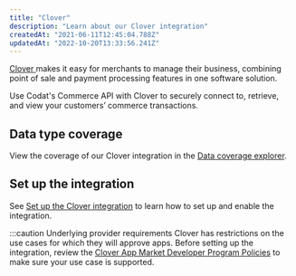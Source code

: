 ```yaml
---
title: "Clover"
description: "Learn about our Clover integration"
createdAt: "2021-06-11T12:45:04.788Z"
updatedAt: "2022-10-20T13:33:56.241Z"
---
```


<a className="external" href="https://uk.clover.com/" target="_blank">
  Clover
</a> makes it easy for merchants to manage their business, combining point of sale
and payment processing features in one software solution.

Use Codat's Commerce API with Clover to securely connect to, retrieve, and view your customers’ commerce transactions.

## Data type coverage

View the coverage of our Clover integration in the <a className="external" href="https://knowledge.codat.io/supported-features/commerce?view=tab-by-integration&integrationKey=fqly" target="_blank">Data coverage explorer</a>.

## Set up the integration

See [Set up the Clover integration](https://docs.codat.io/docs/set-up-your-clover-integration) to learn how to set up and enable the integration.

:::caution Underlying provider requirements
Clover has restrictions on the use cases for which they will approve apps. Before setting up the integration, review the [Clover App Market Developer Program Policies](https://www.clover.com/app-market-policies) to make sure your use case is supported.
